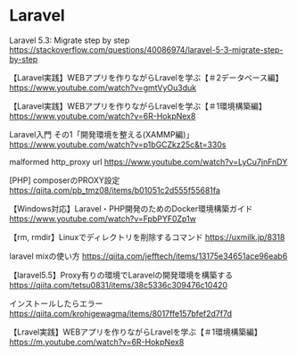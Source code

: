 # Laravel
Laravel 5.3: Migrate step by step
https://stackoverflow.com/questions/40086974/laravel-5-3-migrate-step-by-step

【Laravel実践】WEBアプリを作りながらLravelを学ぶ【＃2データベース編】
https://www.youtube.com/watch?v=gmtVyOu3duk

【Laravel実践】WEBアプリを作りながらLravelを学ぶ【＃1環境構築編】
https://www.youtube.com/watch?v=6R-HokpNex8

Laravel入門 その1「開発環境を整える(XAMMP編)」
https://www.youtube.com/watch?v=p1bGCZkz25c&t=330s

malformed http_proxy url
https://www.youtube.com/watch?v=LyCu7jnFnDY

[PHP] composerのPROXY設定
https://qiita.com/pb_tmz08/items/b01051c2d555f55681fa

【Windows対応】Laravel・PHP開発のためのDocker環境構築ガイド
https://www.youtube.com/watch?v=FpbPYF0Zp1w

【rm, rmdir】Linuxでディレクトリを削除するコマンド
https://uxmilk.jp/8318

laravel mixの使い方
https://qiita.com/jefftech/items/13175e34651ace96eab6

【laravel5.5】Proxy有りの環境でLaravelの開発環境を構築する
https://qiita.com/tetsu0831/items/38c5336c309476c10420

インストールしたらエラー
https://qiita.com/krohigewagma/items/8017ffe157bfef2d7f7d

【Lravel実践】WEBアプリを作りながらLravelを学ぶ【＃1環境構築編】
https://m.youtube.com/watch?v=6R-HokpNex8
